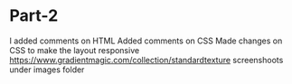 # Part-2
I added comments on HTML 
Added comments on CSS
Made changes on CSS to make the layout responsive
https://www.gradientmagic.com/collection/standardtexture
screenshoots under images folder 